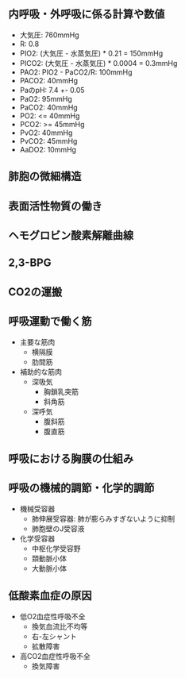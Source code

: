## 内呼吸・外呼吸に係る計算や数値
- 大気圧: 760mmHg
- R: 0.8
- PIO2: (大気圧 - 水蒸気圧) * 0.21 = 150mmHg
- PICO2: (大気圧 - 水蒸気圧) * 0.0004 = 0.3mmHg
- PAO2: PIO2 - PaCO2/R: 100mmHg
- PACO2: 40mmHg
- PaのpH: 7.4 +- 0.05
- PaO2: 95mmHg
- PaCO2: 40mmHg
- PO2: <= 40mmHg
- PCO2: >= 45mmHg
- PvO2: 40mmHg
- PvCO2: 45mmHg
- AaDO2: 10mmHg
## 肺胞の微細構造

## 表面活性物質の働き
## ヘモグロビン酸素解離曲線
## 2,3-BPG
## CO2の運搬
## 呼吸運動で働く筋
- 主要な筋肉
	- 横隔膜
	- 肋間筋
- 補助的な筋肉
	- 深吸気
		- 胸鎖乳突筋
		- 斜角筋
	- 深呼気
		- 腹斜筋
		- 腹直筋
## 呼吸における胸膜の仕組み
## 呼吸の機械的調節・化学的調節
- 機械受容器
	- 肺伸展受容器: 肺が膨らみすぎないように抑制
	- 肺胞壁のJ受容液
- 化学受容器
	- 中枢化学受容野
	- 頚動脈小体
	- 大動脈小体
## 低酸素血症の原因
- 低O2血症性呼吸不全
	- 換気血流比不均等
	- 右-左シャント
	- 拡散障害
- 高CO2血症性呼吸不全
	- 換気障害